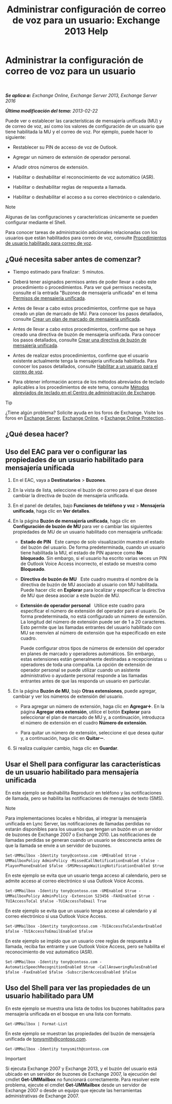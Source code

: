 ﻿---
title: 'Administrar configuración de correo de voz para un usuario: Exchange 2013 Help'
TOCTitle: Administrar la configuración de correo de voz para un usuario
ms:assetid: 73957938-048a-4f9c-bd0f-a3c2c3dcd638
ms:mtpsurl: https://technet.microsoft.com/es-es/library/Aa998851(v=EXCHG.150)
ms:contentKeyID: 49895710
ms.date: 05/22/2018
mtps_version: v=EXCHG.150
ms.translationtype: MT
---

# Administrar la configuración de correo de voz para un usuario

 

_**Se aplica a:** Exchange Online, Exchange Server 2013, Exchange Server 2016_

_**Última modificación del tema:** 2013-02-22_

Puede ver o establecer las características de mensajería unificada (MU) y de correo de voz, así como los valores de configuración de un usuario que tiene habilitada la MU y el correo de voz. Por ejemplo, puede hacer lo siguiente:

  - Restablecer su PIN de acceso de voz de Outlook.

  - Agregar un número de extensión de operador personal.

  - Añadir otros números de extensión.

  - Habilitar o deshabilitar el reconocimiento de voz automático (ASR).

  - Habilitar o deshabilitar reglas de respuesta a llamada.

  - Habilitar o deshabilitar el acceso a su correo electrónico o calendario.


> [!NOTE]
> Algunas de las configuraciones y características únicamente se pueden configurar mediante el Shell.



Para conocer tareas de administración adicionales relacionadas con los usuarios que están habilitados para correo de voz, consulte [Procedimientos de usuario habilitado para correo de voz](voice-mail-enabled-user-procedures-exchange-2013-help.md).

## ¿Qué necesita saber antes de comenzar?

  - Tiempo estimado para finalizar:  5 minutos.

  - Deberá tener asignados permisos antes de poder llevar a cabo este procedimiento o procedimientos. Para ver qué permisos necesita, consulte el la entrada "Buzones de mensajería unificada" en el tema [Permisos de mensajería unificada](unified-messaging-permissions-exchange-2013-help.md).

  - Antes de llevar a cabo estos procedimientos, confirme que se haya creado un plan de marcado de MU. Para conocer los pasos detallados, consulte [Crear un plan de marcado de mensajería unificada](create-a-um-dial-plan-exchange-2013-help.md).

  - Antes de llevar a cabo estos procedimientos, confirme que se haya creado una directiva de buzón de mensajería unificada. Para conocer los pasos detallados, consulte [Crear una directiva de buzón de mensajería unificada](create-a-um-mailbox-policy-exchange-2013-help.md).

  - Antes de realizar estos procedimientos, confirme que el usuario existente actualmente tenga la mensajería unificada habilitada. Para conocer los pasos detallados, consulte [Habilitar a un usuario para el correo de voz](enable-a-user-for-voice-mail-exchange-2013-help.md).

  - Para obtener información acerca de los métodos abreviados de teclado aplicables a los procedimientos de este tema, consulte [Métodos abreviados de teclado en el Centro de administración de Exchange](keyboard-shortcuts-in-the-exchange-admin-center-exchange-online-protection-help.md).


> [!TIP]
> ¿Tiene algún problema? Solicite ayuda en los foros de Exchange. Visite los foros en <A href="https://go.microsoft.com/fwlink/p/?linkid=60612">Exchange Server</A>, <A href="https://go.microsoft.com/fwlink/p/?linkid=267542">Exchange Online</A>, o <A href="https://go.microsoft.com/fwlink/p/?linkid=285351">Exchange Online Protection</A>..



## ¿Qué desea hacer?

## Uso del EAC para ver o configurar las propiedades de un usuario habilitado para mensajería unificada

1.  En el EAC, vaya a **Destinatarios** \> **Buzones**.

2.  En la vista de lista, seleccione el buzón de correo para el que desee cambiar la directiva de buzón de mensajería unificada.

3.  En el panel de detalles, bajo **Funciones de teléfono y voz** \> **Mensajería unificada**, haga clic en **Ver detalles**.

4.  En la página **Buzón de mensajería unificada**, haga clic en **Configuración de buzón de MU** para ver o cambiar las siguientes propiedades de MU de un usuario habilitado con mensajería unificada:
    
      - **Estado de PIN**   Este campo de solo visualización muestra el estado del buzón del usuario. De forma predeterminada, cuando un usuario tiene habilitada la MU, el estado de PIN aparece como **No bloqueado**. Sin embargo, si el usuario ha escrito varias veces un PIN de Outlook Voice Access incorrecto, el estado se muestra como **Bloqueado**.
    
      - **Directiva de buzón de MU**   Este cuadro muestra el nombre de la directiva de buzón de MU asociado al usuario con MU habilitada. Puede hacer clic en **Explorar** para localizar y especificar la directiva de MU que desea asociar a este buzón de MU.
    
      - **Extensión de operador personal**   Utilice este cuadro para especificar el número de extensión del operador para el usuario. De forma predeterminada, no está configurado un número de extensión. La longitud del número de extensión puede ser de 1 a 20 caracteres. Esto permite que las llamadas entrantes del usuario habilitado con MU se reenvíen al número de extensión que ha especificado en este cuadro.
        
        Puede configurar otros tipos de números de extensión del operador en planes de marcado y operadores automáticos. Sin embargo, estas extensiones están generalmente destinadas a recepcionistas u operadores de toda una compañía. La opción de extensión de operador personal se puede utilizar cuando un asistente administrativo o ayudante personal responde a las llamadas entrantes antes de que las responda un usuario en particular.

5.  En la página **Buzón de MU**, bajo **Otras extensiones**, puede agregar, cambiar y ver los números de extensión del usuario.
    
      - Para agregar un número de extensión, haga clic en **Agregar**![Agregar icono](images/JJ218640.c1e75329-d6d7-4073-a27d-498590bbb558(EXCHG.150).gif "Agregar icono"). En la página **Agregar otra extensión**, utilice el botón **Explorar** para seleccionar el plan de marcado de MU y, a continuación, introduzca el número de extensión en el cuadro **Número de extensión**.
    
      - Para quitar un número de extensión, seleccione el que desea quitar y, a continuación, haga clic en **Quitar**![Icono de quitar](images/JJ657492.479b6ced-8d64-4277-a725-f17fea202b28(EXCHG.150).gif "Icono de quitar").

6.  Si realiza cualquier cambio, haga clic en **Guardar**.

## Usar el Shell para configurar las características de un usuario habilitado para mensajería unificada

En este ejemplo se deshabilita Reproducir en teléfono y las notificaciones de llamada, pero se habilita las notificaciones de mensajes de texto (SMS).


> [!NOTE]
> Para implementaciones locales e híbridas, al integrar la mensajería unificada en Lync Server, las notificaciones de llamadas perdidas no estarán disponibles para los usuarios que tengan un buzón en un servidor de buzones de Exchange 2007 o Exchange 2010. Las notificaciones de llamadas perdidas se generan cuando un usuario se desconecta antes de que la llamada se envíe a un servidor de buzones.



    Set-UMMailbox -Identity tony@contoso.com -UMEnabled $true -UMMailboxPolicy AdminPolicy -MissedCallNotificationEnabled $false -PlayonPhoneEnabled $false -SMSMessageWaitingNotificationEnabled $true

En este ejemplo se evita que un usuario tenga acceso al calendario, pero se admite acceso al correo electrónico si usa Outlook Voice Access.

    Set-UMMailbox -Identity tony@contoso.com -UMEnabled $true -UMMailboxPolicy AdminPolicy -Extension 523456 -FAXEnabled $true -TUIAccessToCal $false -TUIAccessToEmail True

En este ejemplo se evita que un usuario tenga acceso al calendario y al correo electrónico si usa Outlook Voice Access.

    Set-UMMailbox -Identity tony@contoso.com -TUIAccessToCalendarEnabled $false -TUIAccessToEmailEnabled $false

En este ejemplo se impido que un usuario cree reglas de respuesta a llamada, reciba fax entrante y use Outlook Voice Access, pero se habilita el reconocimiento de voz automático (ASR).

    Set-UMMailbox -Identity tony@contoso.com -AutomaticSpeechRecognitionEnabled $true -CallAnsweringRulesEnabled $false -FaxEnabled $false -SubscriberAccessEnabled $false 

## Uso del Shell para ver las propiedades de un usuario habilitado para UM

En este ejemplo se muestra una lista de todos los buzones habilitados para mensajería unificada en el bosque en una lista con formato.

    Get-UMMailbox | Format-List

En este ejemplo se muestran las propiedades del buzón de mensajería unificada de tonysmith@contoso.com.

    Get-UMMailbox -Identity tonysmith@contoso.com


> [!IMPORTANT]
> Si ejecuta Exchange 2007 y Exchange 2013, y el buzón del usuario está ubicado en un servidor de buzones de Exchange 2007, la ejecución del cmdlet <STRONG>Get-UMMailbox</STRONG> no funcionará correctamente. Para resolver este problema, ejecute el cmdlet <STRONG>Get-UMMailbox</STRONG> desde un servidor de Exchange 2007 o desde un equipo que ejecute las herramientas administrativas de Exchange 2007.


